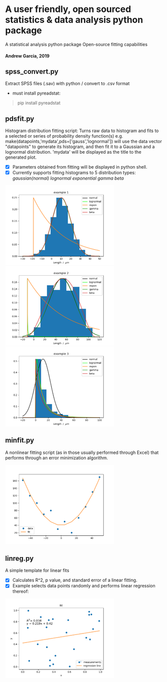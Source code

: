 # A user friendly, open sourced statistics & data analysis python package
A statistical analysis python package
Open-source fitting capabilities
#### Andrew Garcia, 2019

## spss_convert.py

Extract SPSS files (.sav) with python / convert to .csv format

* must install pyreadstat:
> pip install pyreadstat

## pdsfit.py
Histogram distribution fitting script: Turns raw data to histogram and fits to a selected or series of probability density function(s)
e.g. make(datapoints,'mydata',pds=['gauss','lognormal']) will use the data vector "datapoints" to generate its histogram, and then fit it to a Gaussian and a lognormal distribution. 'mydata' will be displayed as the title to the generated plot.

- [x] Parameters obtained from fitting will be displayed in python shell.
- [x] Currently supports fitting histograms to 5 distribution types:
      *gaussian(normal)
      lognormal
      exponential
      gamma
      beta*

<img src="pdsfit_Figure_1.png" alt="drawing" width="350"/><img src="pdsfit_Figure_2.png" alt="drawing" width="350"/>
<img src="pdsfit_Figure_3.png" alt="drawing" width="350"/>

<!---  ![Screenshot](pdsfit_Figure_1.png)
![Screenshot](pdsfit_Figure_2.png)
![Screenshot](pdsfit_Figure_3.png) -->


## minfit.py
A nonlinear fitting script (as in those usually performed through Excel)
that performs through an error minimization algorithm.

<img src="minfit_Figure_1.png" alt="drawing" width="350"/>
<!--- ![Screenshot](minfit_Figure_1.png) -->

## linreg.py
A simple template for linear fits
- [x] Calculates R^2, p value, and standard error of a linear fitting.
- [x] Example selects data points randomly and performs linear regression thereof:

<img src="linreg_Figure_1.png" alt="drawing" width="350"/>

